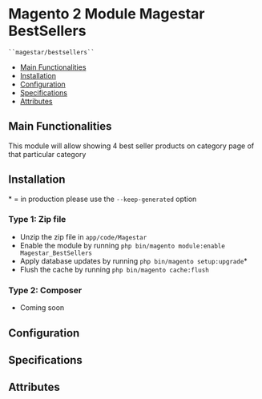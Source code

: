 # Magento 2 Module Magestar BestSellers

    ``magestar/bestsellers``

 - [Main Functionalities](#markdown-header-main-functionalities)
 - [Installation](#markdown-header-installation)
 - [Configuration](#markdown-header-configuration)
 - [Specifications](#markdown-header-specifications)
 - [Attributes](#markdown-header-attributes)


## Main Functionalities
This module will allow showing 4 best seller products on category page of that particular category

## Installation
\* = in production please use the `--keep-generated` option

### Type 1: Zip file

 - Unzip the zip file in `app/code/Magestar`
 - Enable the module by running `php bin/magento module:enable Magestar_BestSellers`
 - Apply database updates by running `php bin/magento setup:upgrade`\*
 - Flush the cache by running `php bin/magento cache:flush`

### Type 2: Composer

 - Coming soon


## Configuration




## Specifications




## Attributes




